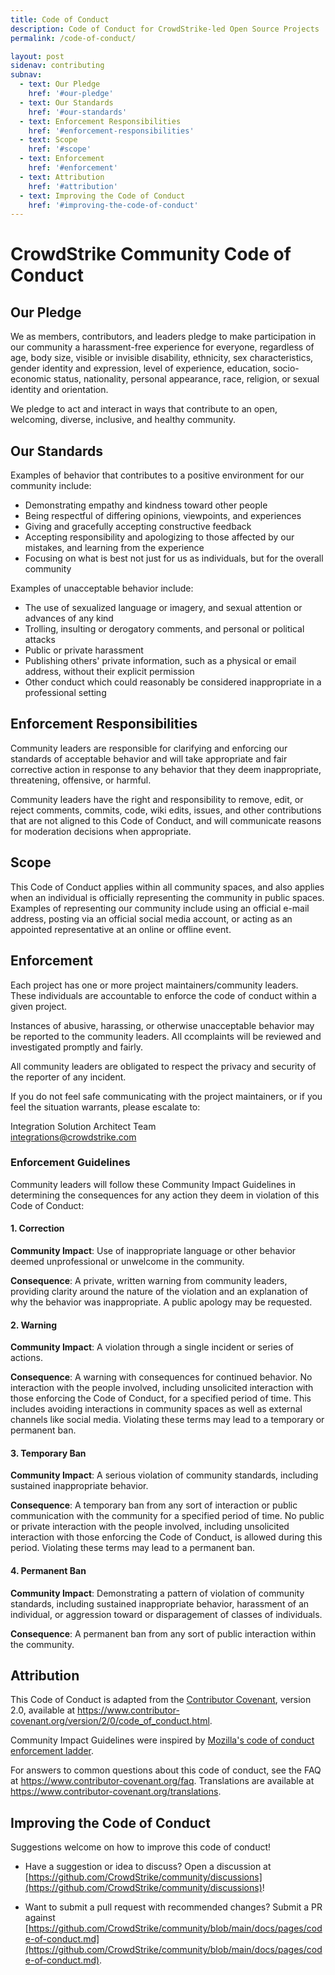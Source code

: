 ```yaml
---
title: Code of Conduct
description: Code of Conduct for CrowdStrike-led Open Source Projects
permalink: /code-of-conduct/

layout: post
sidenav: contributing
subnav:
  - text: Our Pledge
    href: '#our-pledge'
  - text: Our Standards
    href: '#our-standards'
  - text: Enforcement Responsibilities
    href: '#enforcement-responsibilities'
  - text: Scope
    href: '#scope'
  - text: Enforcement
    href: '#enforcement'
  - text: Attribution
    href: '#attribution'
  - text: Improving the Code of Conduct
    href: '#improving-the-code-of-conduct'
---
```


# CrowdStrike Community Code of Conduct

## Our Pledge

We as members, contributors, and leaders pledge to make participation in our
community a harassment-free experience for everyone, regardless of age, body
size, visible or invisible disability, ethnicity, sex characteristics, gender
identity and expression, level of experience, education, socio-economic status,
nationality, personal appearance, race, religion, or sexual identity
and orientation.

We pledge to act and interact in ways that contribute to an open, welcoming,
diverse, inclusive, and healthy community.

## Our Standards

Examples of behavior that contributes to a positive environment for our
community include:

* Demonstrating empathy and kindness toward other people
* Being respectful of differing opinions, viewpoints, and experiences
* Giving and gracefully accepting constructive feedback
* Accepting responsibility and apologizing to those affected by our mistakes,
  and learning from the experience
* Focusing on what is best not just for us as individuals, but for the
  overall community

Examples of unacceptable behavior include:

* The use of sexualized language or imagery, and sexual attention or
  advances of any kind
* Trolling, insulting or derogatory comments, and personal or political attacks
* Public or private harassment
* Publishing others' private information, such as a physical or email
  address, without their explicit permission
* Other conduct which could reasonably be considered inappropriate in a
  professional setting

## Enforcement Responsibilities

Community leaders are responsible for clarifying and enforcing our standards of
acceptable behavior and will take appropriate and fair corrective action in
response to any behavior that they deem inappropriate, threatening, offensive,
or harmful.

Community leaders have the right and responsibility to remove, edit, or reject
comments, commits, code, wiki edits, issues, and other contributions that are
not aligned to this Code of Conduct, and will communicate reasons for moderation
decisions when appropriate.

## Scope

This Code of Conduct applies within all community spaces, and also applies when
an individual is officially representing the community in public spaces.
Examples of representing our community include using an official e-mail address,
posting via an official social media account, or acting as an appointed
representative at an online or offline event.

## Enforcement

Each project has one or more project maintainers/community leaders. These individuals are
accountable to enforce the code of conduct within a given project.

Instances of abusive, harassing, or otherwise unacceptable behavior may be
reported to the community leaders. All ccomplaints will be reviewed and
investigated promptly and fairly.

All community leaders are obligated to respect the privacy and security of the
reporter of any incident.

If you do not feel safe communicating with the project maintainers, or
if you feel the situation warrants, please escalate to:

Integration Solution Architect Team<br/>
[integrations@crowdstrike.com](integrations@crowdstrike.com)<br/>

### Enforcement Guidelines

Community leaders will follow these Community Impact Guidelines in determining
the consequences for any action they deem in violation of this Code of Conduct:

#### 1. Correction

**Community Impact**: Use of inappropriate language or other behavior deemed
unprofessional or unwelcome in the community.

**Consequence**: A private, written warning from community leaders, providing
clarity around the nature of the violation and an explanation of why the
behavior was inappropriate. A public apology may be requested.

#### 2. Warning

**Community Impact**: A violation through a single incident or series
of actions.

**Consequence**: A warning with consequences for continued behavior. No
interaction with the people involved, including unsolicited interaction with
those enforcing the Code of Conduct, for a specified period of time. This
includes avoiding interactions in community spaces as well as external channels
like social media. Violating these terms may lead to a temporary or
permanent ban.

#### 3. Temporary Ban

**Community Impact**: A serious violation of community standards, including
sustained inappropriate behavior.

**Consequence**: A temporary ban from any sort of interaction or public
communication with the community for a specified period of time. No public or
private interaction with the people involved, including unsolicited interaction
with those enforcing the Code of Conduct, is allowed during this period.
Violating these terms may lead to a permanent ban.

#### 4. Permanent Ban

**Community Impact**: Demonstrating a pattern of violation of community
standards, including sustained inappropriate behavior,  harassment of an
individual, or aggression toward or disparagement of classes of individuals.

**Consequence**: A permanent ban from any sort of public interaction within
the community.

## Attribution

This Code of Conduct is adapted from the [Contributor Covenant][homepage],
version 2.0, available at
https://www.contributor-covenant.org/version/2/0/code_of_conduct.html.

Community Impact Guidelines were inspired by [Mozilla's code of conduct
enforcement ladder](https://github.com/mozilla/diversity).

[homepage]: https://www.contributor-covenant.org

For answers to common questions about this code of conduct, see the FAQ at
https://www.contributor-covenant.org/faq. Translations are available at
https://www.contributor-covenant.org/translations.

## Improving the Code of Conduct
Suggestions welcome on how to improve this code of conduct!

* Have a suggestion or idea to discuss? Open a discussion
at [https://github.com/CrowdStrike/community/discussions](https://github.com/CrowdStrike/community/discussions)!

* Want to submit a pull request with recommended changes? Submit a PR
against [https://github.com/CrowdStrike/community/blob/main/docs/pages/code-of-conduct.md](https://github.com/CrowdStrike/community/blob/main/docs/pages/code-of-conduct.md).
